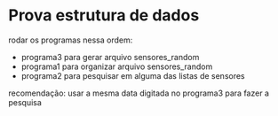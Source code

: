 # Prova estrutura de dados

rodar os programas nessa ordem: 
 - programa3 para gerar arquivo sensores_random
 - programa1 para organizar arquivo sensores_random
 - programa2 para pesquisar em alguma das listas de sensores

recomendação: usar a mesma data digitada no programa3 para fazer a pesquisa 
